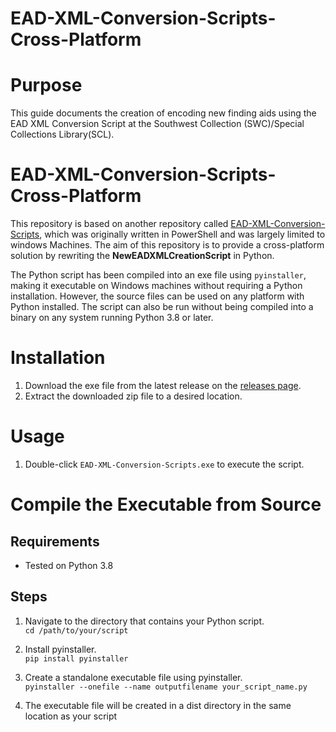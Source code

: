# EAD-XML-Conversion-Scripts-Cross-Platform

# Purpose
This guide documents the creation of encoding new finding aids using the EAD XML Conversion Script at the Southwest Collection (SWC)/Special Collections Library(SCL).

# EAD-XML-Conversion-Scripts-Cross-Platform

This repository is based on another repository called [EAD-XML-Conversion-Scripts](https://github.com/RWTTU/EAD-XML-Conversion-Scripts), which was originally written in PowerShell and was largely limited to windows Machines. The aim of this repository is to provide a cross-platform solution by rewriting the **NewEADXMLCreationScript** in Python.

The Python script has been compiled into an exe file using `pyinstaller`, making it executable on Windows machines without requiring a Python installation. However, the source files can be used on any platform with Python installed. The script can also be run without being compiled into a binary on any system running Python 3.8 or later.

# Installation

1. Download the exe file from the latest release on the [releases page](https://github.com/mrstephenson2142/EAD-XML-Conversion-Scripts-Cross-Platform/releases).
2. Extract the downloaded zip file to a desired location.

# Usage

1. Double-click `EAD-XML-Conversion-Scripts.exe` to execute the script.

# Compile the Executable from Source

## Requirements

- Tested on Python 3.8

## Steps

1.  Navigate to the directory that contains your Python script.  
`cd /path/to/your/script`

2. Install pyinstaller.  
`pip install pyinstaller`

3. Create a standalone executable file using pyinstaller.  
`pyinstaller --onefile --name outputfilename your_script_name.py`

4. The executable file will be created in a dist directory in the same location as your script





